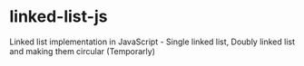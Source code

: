 # linked-list-js
Linked list implementation in JavaScript - Single linked list, Doubly linked list and making them circular (Temporarly)


